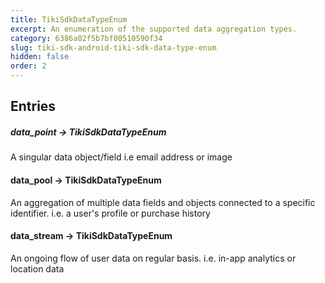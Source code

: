 ```yaml
---
title: TikiSdkDataTypeEnum 
excerpt: An enumeration of the supported data aggregation types.
category: 6386a02f5b7bf00510590f34 
slug: tiki-sdk-android-tiki-sdk-data-type-enum 
hidden: false
order: 2
---
```


## Entries

##### data_point → TikiSdkDataTypeEnum

A singular data object/field i.e email address or image

#### data_pool → TikiSdkDataTypeEnum

An aggregation of multiple data fields and objects connected to a specific identifier. i.e. a user's
profile or purchase history

#### data_stream → TikiSdkDataTypeEnum

An ongoing flow of user data on regular basis. i.e. in-app analytics or location data